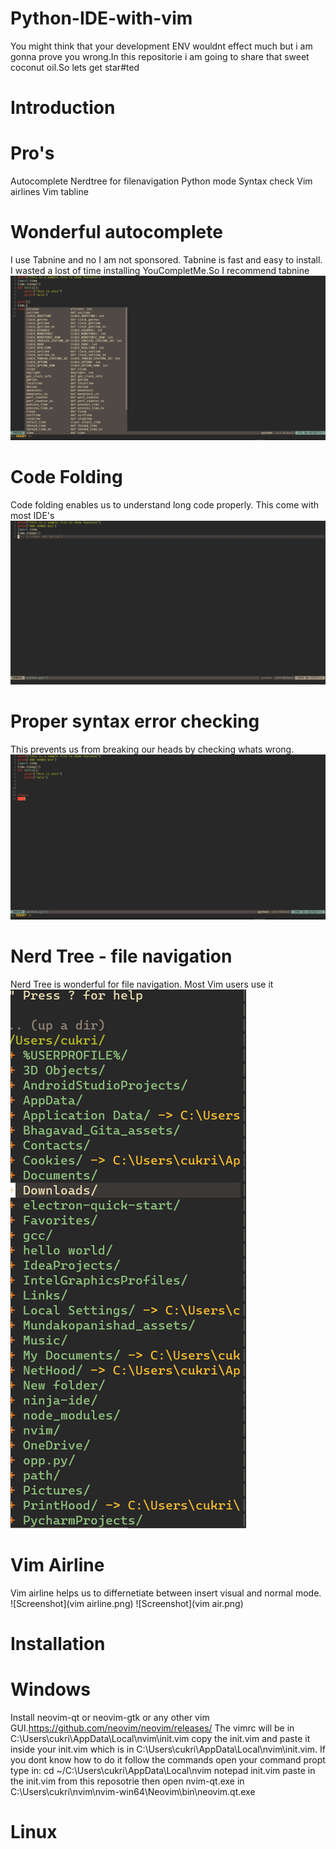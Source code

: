 # Python-IDE-with-vim
You might think that your development ENV wouldnt effect much but i am gonna prove you wrong.In this repositorie i am going to share that sweet coconut oil.So lets get star#ted
# Introduction
# Pro's
Autocomplete
Nerdtree for filenavigation
Python mode
Syntax check
Vim airlines
Vim tabline
# Wonderful autocomplete
I use Tabnine and no I am not sponsored. Tabnine is fast and easy to install. I wasted a lost of time installing YouCompletMe.So I recommend tabnine
![Screenshot](autocomplete.png)
# Code Folding
Code folding enables us to understand long code properly. This come with most IDE's
![Screenshot](codefolding.png)
# Proper syntax error checking
This prevents us from breaking our heads by checking whats wrong.
![Screenshot](indentationeroors.png)
# Nerd Tree - file navigation
Nerd Tree is wonderful for file navigation. Most Vim users use it
![Screenshot](Nerdtree.png)
# Vim Airline
Vim airline helps us to differnetiate between insert visual and normal mode.
![Screenshot](vim airline.png)
![Screenshot](vim air.png)

# Installation

# Windows
Install neovim-qt or neovim-gtk or any other vim GUI.https://github.com/neovim/neovim/releases/ 
The vimrc will be in C:\Users\cukri\AppData\Local\nvim\init.vim
copy the init.vim and paste it inside your init.vim which is in  C:\Users\cukri\AppData\Local\nvim\init.vim.
If you dont know how to do it follow the commands
open your command propt
type in:
cd ~/C:\Users\cukri\AppData\Local\nvim
notepad init.vim
paste in the init.vim from this reposotrie
then open nvim-qt.exe in C:\Users\cukri\nvim\nvim-win64\Neovim\bin\neovim.qt.exe

# Linux
